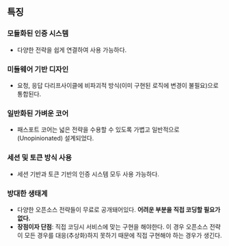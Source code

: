 ## 특징
### 모듈화된 인증 시스템
- 다양한 전략을 쉽게 연결하여 사용 가능하다.
### 미들웨어 기반 디자인
- 요청, 응답 다리프사이클에 비파괴적 방식(이미 구현된 로직에 변경이 불필요)으로 통합된다.
### 일반화된 가벼운 코어
- 패스포트 코어는 넓은 전략을 수용할 수 있도록 가볍고 일반적으로(Unopinionated) 설계되었다.
### 세션 및 토큰 방식 사용
- 세션 기반과 토큰 기반의 인증 시스템 모두 사용 가능하다.
### 방대한 생태계
- 다양한 오픈소스 전략들이 무료로 공개돼어있다. **어려운 부분을 직접 코딩할 필요가 없다.**
- **장점이자 단점**: 직접 코딩시 서비스에 맞는 구현을 해야한다. 이 경우 오픈소스 전략이 모든 경우를 대응(추상화)하지 못하기 때문에 직접 구현해야 하는 경우가 생긴다.
